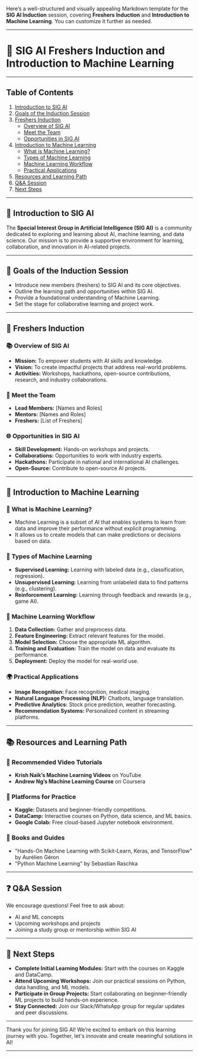 Here’s a well-structured and visually appealing Markdown template for the **SIG AI Induction** session, covering **Freshers Induction** and **Introduction to Machine Learning**. You can customize it further as needed.

---

# 🌟 **SIG AI Freshers Induction and Introduction to Machine Learning**

---

## Table of Contents
1. [Introduction to SIG AI](#introduction-to-sig-ai)
2. [Goals of the Induction Session](#goals-of-the-induction-session)
3. [Freshers Induction](#freshers-induction)
   - [Overview of SIG AI](#overview-of-sig-ai)
   - [Meet the Team](#meet-the-team)
   - [Opportunities in SIG AI](#opportunities-in-sig-ai)
4. [Introduction to Machine Learning](#introduction-to-machine-learning)
   - [What is Machine Learning?](#what-is-machine-learning)
   - [Types of Machine Learning](#types-of-machine-learning)
   - [Machine Learning Workflow](#machine-learning-workflow)
   - [Practical Applications](#practical-applications)
5. [Resources and Learning Path](#resources-and-learning-path)
6. [Q&A Session](#qa-session)
7. [Next Steps](#next-steps)

---

## 📌 **Introduction to SIG AI**

The **Special Interest Group in Artificial Intelligence (SIG AI)** is a community dedicated to exploring and learning about AI, machine learning, and data science. Our mission is to provide a supportive environment for learning, collaboration, and innovation in AI-related projects.

---

## 🎯 **Goals of the Induction Session**

- Introduce new members (freshers) to SIG AI and its core objectives.
- Outline the learning path and opportunities within SIG AI.
- Provide a foundational understanding of Machine Learning.
- Set the stage for collaborative learning and project work.

---

## 👥 **Freshers Induction**

### 📚 **Overview of SIG AI**
   - **Mission:** To empower students with AI skills and knowledge.
   - **Vision:** To create impactful projects that address real-world problems.
   - **Activities:** Workshops, hackathons, open-source contributions, research, and industry collaborations.

### 🏅 **Meet the Team**
   - **Lead Members:** [Names and Roles]
   - **Mentors:** [Names and Roles]
   - **Freshers:** [List of Freshers]

### 🌐 **Opportunities in SIG AI**
   - **Skill Development:** Hands-on workshops and projects.
   - **Collaborations:** Opportunities to work with industry experts.
   - **Hackathons:** Participate in national and international AI challenges.
   - **Open-Source:** Contribute to open-source AI projects.

---

## 📖 **Introduction to Machine Learning**

### 🤖 **What is Machine Learning?**
   - Machine Learning is a subset of AI that enables systems to learn from data and improve their performance without explicit programming.
   - It allows us to create models that can make predictions or decisions based on data.

### 🧠 **Types of Machine Learning**
   - **Supervised Learning:** Learning with labeled data (e.g., classification, regression).
   - **Unsupervised Learning:** Learning from unlabeled data to find patterns (e.g., clustering).
   - **Reinforcement Learning:** Learning through feedback and rewards (e.g., game AI).

### 🔄 **Machine Learning Workflow**
   1. **Data Collection:** Gather and preprocess data.
   2. **Feature Engineering:** Extract relevant features for the model.
   3. **Model Selection:** Choose the appropriate ML algorithm.
   4. **Training and Evaluation:** Train the model on data and evaluate its performance.
   5. **Deployment:** Deploy the model for real-world use.

### 🌍 **Practical Applications**
   - **Image Recognition:** Face recognition, medical imaging.
   - **Natural Language Processing (NLP):** Chatbots, language translation.
   - **Predictive Analytics:** Stock price prediction, weather forecasting.
   - **Recommendation Systems:** Personalized content in streaming platforms.

---

## 📚 **Resources and Learning Path**

### 🎥 **Recommended Video Tutorials**
   - **Krish Naik’s Machine Learning Videos** on YouTube
   - **Andrew Ng’s Machine Learning Course** on Coursera

### 📝 **Platforms for Practice**
   - **Kaggle:** Datasets and beginner-friendly competitions.
   - **DataCamp:** Interactive courses on Python, data science, and ML basics.
   - **Google Colab:** Free cloud-based Jupyter notebook environment.

### 📖 **Books and Guides**
   - "Hands-On Machine Learning with Scikit-Learn, Keras, and TensorFlow" by Aurélien Géron
   - "Python Machine Learning" by Sebastian Raschka

---

## ❓ **Q&A Session**

We encourage questions! Feel free to ask about:
   - AI and ML concepts
   - Upcoming workshops and projects
   - Joining a study group or mentorship within SIG AI

---

## 📅 **Next Steps**

- **Complete Initial Learning Modules:** Start with the courses on Kaggle and DataCamp.
- **Attend Upcoming Workshops:** Join our practical sessions on Python, data handling, and ML models.
- **Participate in Group Projects:** Start collaborating on beginner-friendly ML projects to build hands-on experience.
- **Stay Connected:** Join our Slack/WhatsApp group for regular updates and peer discussions.

---

Thank you for joining SIG AI! We’re excited to embark on this learning journey with you. Together, let's innovate and create meaningful solutions in AI!

--- 


